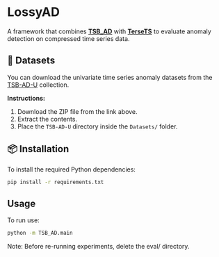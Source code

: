 # LossyAD

A framework that combines [**TSB_AD**](https://github.com/TheDatumOrg/TSB-AD) with [**TerseTS**](https://github.com/cmcuza/TerseTS) to evaluate anomaly detection on compressed time series data.

## 🔗 Datasets

You can download the univariate time series anomaly datasets from the [TSB-AD-U](https://www.thedatum.org/datasets/TSB-AD-U.zip) collection.

**Instructions:**
1. Download the ZIP file from the link above.
2. Extract the contents.
3. Place the `TSB-AD-U` directory inside the `Datasets/` folder.

## 📦 Installation

To install the required Python dependencies:

```bash
pip install -r requirements.txt
```

## Usage

To run use:

```bash
python -m TSB_AD.main
```

Note: Before re-running experiments, delete the eval/ directory.


